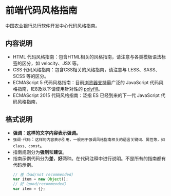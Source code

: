 # 前端代码风格指南

中国农业银行总行软件开发中心代码风格指南。

## 内容说明
- HTML 代码风格指南：包含HTML相关的风格指南，请注意与各类模板语法标签的区分，如 velocity、JSX 等。
- CSS 代码风格指南：包含CSS相关的风格指南，请注意与 LESS、SASS、SCSS 等的区分。
- ECMAScript 5 代码风格指南：目前[浏览器支持](https://caniuse.com/#search=ECMAScript%205)最广泛的 JavaScript 代码风格指南，IE8及以下请使用针对性的 [polyfill](GLOSSARY.md#polyfill)。
- ECMAScript 2015 代码风格指南：泛指 ES 已经到来的下一代 JavaScript 代码风格指南，

## 格式说明

* **强调**：**这样的文字内容表示强调。**
* `强调-代码`：`这样的内容表示引用，一般用于强调风格指南相关的语言关键词、属性等，如 class、const`。
* 指南规则分为**强制**和**建议**。
* 指南示例代码分为**差**，**好**两种。在代码注释中进行说明。不是所有的指南都有代码示例。
  ```js
  // 差（bad/not recommended）
  var item = new Object();
  // 好（good/recommended）
  var item = {};
  ```
